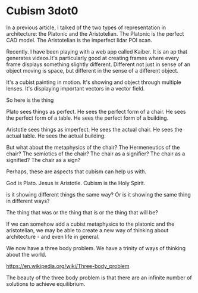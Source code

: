 # Cubism 3dot0

In a previous article, I talked of the two types of representation in architecture: the Platonic and the Aristotelian. The Platonic is the perfect CAD model. The Aristotelian is the imperfect lidar POI scan.

Recently. I have been playing with a web app called Kaiber. It is an ap that generates videos.It's particularly good at creating frames where every frame displays something slightly different. Different not just in sense of an object moving is space, but different in the sense of a different object.

It's a cubist painting in motion. It's showing and object through multiple lenses.
It's displaying important vectors in a vector field.

So here is the thing

Plato sees things as perfect. He sees the perfect form of a chair. He sees the perfect form of a table. He sees the perfect form of a building.

Aristotle sees things as imperfect. He sees the actual chair. He sees the actual table. He sees the actual building.

But  what about the metaphysics of the chair? The Hermeneutics of the chair? The semiotics of the chair? The chair as a signifier? The chair as a signified? The chair as a sign?

Perhaps, these are aspects that cubism can help us with.

God is Plato. Jesus is Aristotle. Cubism is the Holy Spirit.

is it showing different things the same way? Or is it showing the same thing in different ways?

The thing that was or the thing that is or the thing that will be?

If we can somehow add a cubist metaphysics to the platonic and the aristotelian, we may be able to create a new way of thinking about architecture - and even life in general.

We now have a three body problem. We have a trinity of ways of thinking about the world.

https://en.wikipedia.org/wiki/Three-body_problem

The beauty of the three body problem is that there are an infinite number of solutions to achieve equilibrium.

